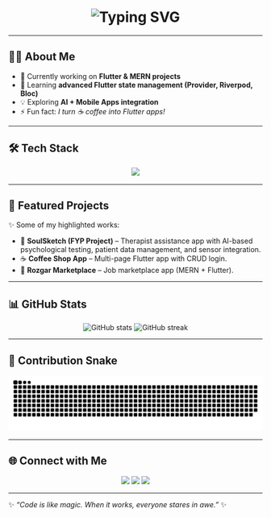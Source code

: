<!-- Header Animation -->
<h1 align="center">
  <img src="https://readme-typing-svg.herokuapp.com?font=Fira+Code&size=28&duration=4000&pause=1000&color=36BCF7&center=true&vCenter=true&width=600&lines=Hi+%F0%9F%91%8B%2C+I'm+Nimra!;Flutter+Developer+%F0%9F%93%B1;Mobile+App+Enthusiast+%F0%9F%9A%80;Problem+Solver+%E2%9C%94%EF%B8%8F" alt="Typing SVG" />
</h1>

---

## 👩‍💻 About Me
- 🔭 Currently working on **Flutter & MERN projects**
- 🌱 Learning **advanced Flutter state management (Provider, Riverpod, Bloc)**
- 💡 Exploring **AI + Mobile Apps integration**
- ⚡ Fun fact: *I turn ☕ coffee into Flutter apps!*

---

## 🛠️ Tech Stack
<p align="center">
  <img src="https://skillicons.dev/icons?i=flutter,dart,firebase,react,laravel,nodejs,express,mongodb,mysql,php,figma,git,github,postman" />
</p>

---

## 📱 Featured Projects
✨ Some of my highlighted works:  

- 🧠 **SoulSketch (FYP Project)** – Therapist assistance app with AI-based psychological testing, patient data management, and sensor integration.  
- ☕ **Coffee Shop App** – Multi-page Flutter app with CRUD login.  
- 💼 **Rozgar Marketplace** – Job marketplace app (MERN + Flutter).  

---

## 📊 GitHub Stats
<p align="center">
  <img src="https://github-readme-stats.vercel.app/api?username=nimrasafa128&show_icons=true&theme=radical" alt="GitHub stats" height="180"/>
  <img src="https://github-readme-streak-stats.herokuapp.com/?user=nimrasafa128&theme=radical" alt="GitHub streak" height="180"/>
</p>

---

## 🐍 Contribution Snake
<p align="center">
  <img src="https://github.com/Platane/snk/raw/output/github-contribution-grid-snake.svg" alt="snake animation" />
</p>

---

## 🌐 Connect with Me
<p align="center">
  <a href="mailto:your.email@example.com"><img src="https://img.shields.io/badge/Email-D14836?style=for-the-badge&logo=gmail&logoColor=white"></a>
  <a href="https://www.linkedin.com/"><img src="https://img.shields.io/badge/LinkedIn-0077B5?style=for-the-badge&logo=linkedin&logoColor=white"></a>
  <a href="https://twitter.com/"><img src="https://img.shields.io/badge/Twitter-1DA1F2?style=for-the-badge&logo=twitter&logoColor=white"></a>
</p>

---

✨ *“Code is like magic. When it works, everyone stares in awe.”* ✨
